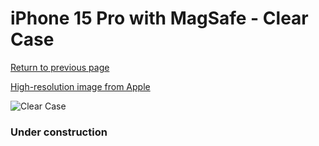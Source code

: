# iPhone 15 Pro  with MagSafe - Clear Case

[Return to previous page](/iphone_15)

[High-resolution image from Apple](https://store.storeimages.cdn-apple.com/8756/as-images.apple.com/is/MT223?wid=4500&hei=4500&fmt=png)

<div style="width: 384px"><img src="/everypreview/MT223.png" alt="Clear Case"></div>

### Under construction
